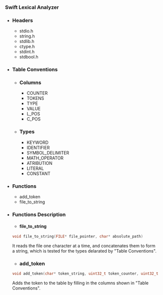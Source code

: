 ### Swift Lexical Analyzer
- ### Headers
    - stdio.h
    - string.h
    - stdlib.h
    - ctype.h
    - stdint.h
    - stdbool.h
- ### Table Conventions
    - ### Columns
        - COUNTER
        - TOKENS
        - TYPE
        - VALUE
        - L_POS
        - C_POS
    - ### Types
        - KEYWORD
        - IDENTIFIER
        - SYMBOL_DELIMITER
        - MATH_OPERATOR
        - ATRIBUTION
        - LITERAL
        - CONSTANT
- ### Functions
    - add_token
    - file_to_string

- ### Functions Description

    - #### file_to_string

    ```C
    void file_to_string(FILE* file_pointer, char* absolute_path)
    ```

    It reads the file one character at a time, and concatenates them to form a string, which is tested for the types delarated by "Table Conventions".

    - ### add_token

    ```C
    void add_token(char* token_string, uint32_t token_counter, uint32_t colum_counter, uint32_t line_counter, uint8_t type, bool DEBUG_FLAG)
    ```

    Adds the token to the table by filling in the columns shown in "Table Conventions".